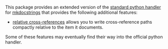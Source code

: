 This package provides an extended version of the [standard python handler][mkdocstrings_python]
for [mkdocstrings] that provides the following additional features:

* [relative cross-references](relative-crossref.md) allows you to write
    cross-reference paths compactly relative to the item it documents.

Some of these features may eventually find their way into the official python handler.

[mkdocstrings]: https://mkdocstrings.github.io/
[mkdocstrings_python]: https://mkdocstrings.github.io/python/


